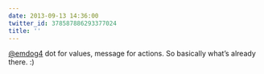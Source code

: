 ```yaml
---
date: 2013-09-13 14:36:00
twitter_id: 378587886293377024
title: ''
---
```




[@emdog4](https://twitter.com/emdog4) dot for values, message for actions. So basically what’s already there. :)

